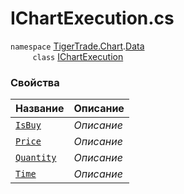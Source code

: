 
# IChartExecution.cs
`namespace` [TigerTrade.Chart](../../../TigerTrade.Chart.md).[Data](../../../TigerTrade.Chart/Data.md)  
&nbsp;&nbsp;&nbsp;&nbsp;&nbsp;&nbsp;&nbsp;&nbsp;&nbsp;`class` [IChartExecution](../IChartExecution.cs.md)

### Свойства
| Название | Описание |
| --- | --- |
| [`IsBuy`](./Свойства/IsBuy.md) | *Описание* |
| [`Price`](./Свойства/Price.md) | *Описание* |
| [`Quantity`](./Свойства/Quantity.md) | *Описание* |
| [`Time`](./Свойства/Time.md) | *Описание* |
